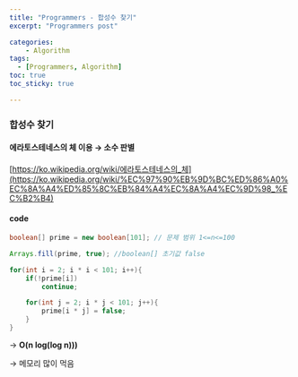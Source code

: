 ```yaml
---
title: "Programmers - 합성수 찾기"
excerpt: "Programmers post"

categories:
    - Algorithm
tags:
  - [Programmers, Algorithm]
toc: true
toc_sticky: true

---
```

### 합성수 찾기
  
#### 에라토스테네스의 체 이용 → 소수 판별

[https://ko.wikipedia.org/wiki/에라토스테네스의_체](https://ko.wikipedia.org/wiki/%EC%97%90%EB%9D%BC%ED%86%A0%EC%8A%A4%ED%85%8C%EB%84%A4%EC%8A%A4%EC%9D%98_%EC%B2%B4)

#### code
```java
boolean[] prime = new boolean[101]; // 문제 범위 1<=n<=100

Arrays.fill(prime, true); //boolean[] 초기값 false

for(int i = 2; i * i < 101; i++){
    if(!prime[i])
        continue;

    for(int j = 2; i * j < 101; j++){
        prime[i * j] = false;
    }
}
```

→ **O(n log(log n)))**

→ 메모리 많이 먹음